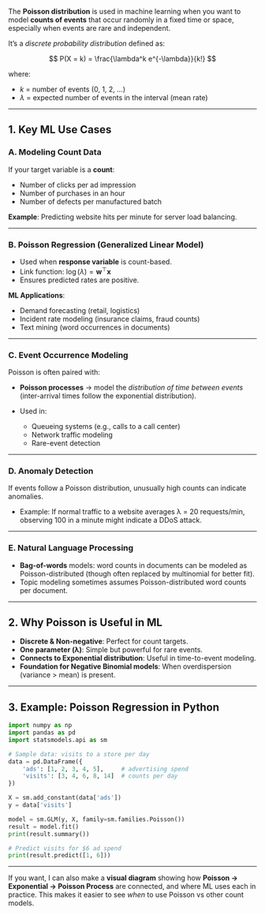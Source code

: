 The **Poisson distribution** is used in machine learning when you want to model **counts of events** that occur randomly in a fixed time or space, especially when events are rare and independent.

It’s a *discrete probability distribution* defined as:

$$
P(X = k) = \frac{\lambda^k e^{-\lambda}}{k!}
$$

where:

* $k$ = number of events (0, 1, 2, …)
* $\lambda$ = expected number of events in the interval (mean rate)

---

## 1. **Key ML Use Cases**

### **A. Modeling Count Data**

If your target variable is a **count**:

* Number of clicks per ad impression
* Number of purchases in an hour
* Number of defects per manufactured batch

**Example**: Predicting website hits per minute for server load balancing.

---

### **B. Poisson Regression (Generalized Linear Model)**

* Used when **response variable** is count-based.
* Link function: $\log(\lambda) = \mathbf{w}^\top \mathbf{x}$
* Ensures predicted rates are positive.

**ML Applications**:

* Demand forecasting (retail, logistics)
* Incident rate modeling (insurance claims, fraud counts)
* Text mining (word occurrences in documents)

---

### **C. Event Occurrence Modeling**

Poisson is often paired with:

* **Poisson processes** → model the *distribution of time between events* (inter-arrival times follow the exponential distribution).
* Used in:

  * Queueing systems (e.g., calls to a call center)
  * Network traffic modeling
  * Rare-event detection

---

### **D. Anomaly Detection**

If events follow a Poisson distribution, unusually high counts can indicate anomalies.

* Example: If normal traffic to a website averages λ = 20 requests/min, observing 100 in a minute might indicate a DDoS attack.

---

### **E. Natural Language Processing**

* **Bag-of-words** models: word counts in documents can be modeled as Poisson-distributed (though often replaced by multinomial for better fit).
* Topic modeling sometimes assumes Poisson-distributed word counts per document.

---

## 2. **Why Poisson is Useful in ML**

* **Discrete & Non-negative**: Perfect for count targets.
* **One parameter (λ)**: Simple but powerful for rare events.
* **Connects to Exponential distribution**: Useful in time-to-event modeling.
* **Foundation for Negative Binomial models**: When overdispersion (variance > mean) is present.

---

## 3. Example: Poisson Regression in Python

```python
import numpy as np
import pandas as pd
import statsmodels.api as sm

# Sample data: visits to a store per day
data = pd.DataFrame({
    'ads': [1, 2, 3, 4, 5],     # advertising spend
    'visits': [3, 4, 6, 8, 14]  # counts per day
})

X = sm.add_constant(data['ads'])
y = data['visits']

model = sm.GLM(y, X, family=sm.families.Poisson())
result = model.fit()
print(result.summary())

# Predict visits for $6 ad spend
print(result.predict([1, 6]))
```

---

If you want, I can also make a **visual diagram** showing how **Poisson → Exponential → Poisson Process** are connected, and where ML uses each in practice. This makes it easier to see *when* to use Poisson vs other count models.
